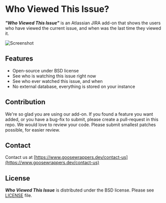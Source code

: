 # Who Viewed This Issue?

***"Who Viewed This Issue"*** is an Atlassian JIRA add-on that shows the users who have viewed the current issue, and when was the last time they viewed it.

![Screenshot](https://marketplace-cdn.atlassian.com/files/ed003a01-3afd-4971-b0be-7f44629c6381?fileType=image&mode=full-fit)

## Features

- Open-source under BSD license
- See who is watching this issue right now
- See who ever watched this issue, and when
- No external database, everything is stored on your instance

## Contribution

We're so glad you are using our add-on. If you found a feature you want added, or you have a bug-fix to submit, please create a pull-request in this repo. We would love to review your code. Please submit smallest patches possible, for easier review.

## Contact

Contact us at [https://www.goosewrappers.dev/contact-us](https://www.goosewrappers.dev/contact-us)

## License

***Who Viewed This Issue*** is distributed under the BSD license. Please see [LICENSE](license) file.
